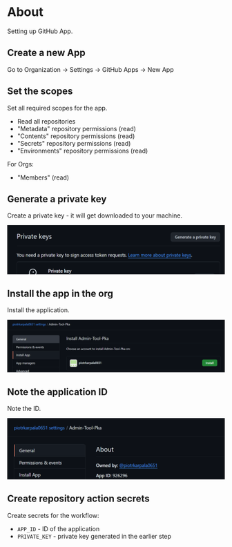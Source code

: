 # About

Setting up GitHub App.

## Create a new App

Go to Organization -> Settings -> GitHub Apps -> New App

## Set the scopes

Set all required scopes for the app.

* Read all repositories
* "Metadata" repository permissions (read)
* "Contents" repository permissions (read)
* "Secrets" repository permissions (read) 
* "Environments" repository permissions (read)

For Orgs:

* "Members" (read) 

## Generate a private key

Create a private key - it will get downloaded to your machine.

![key](img/image-key.png)

## Install the app in the org

Install the application.

![install](img/image-org.png)

## Note the application ID

Note the ID.

![ID](img/image-id.png)

## Create repository action secrets

Create secrets for the workflow:

- `APP_ID` - ID of the application
- `PRIVATE_KEY` - private key generated in the earlier step
